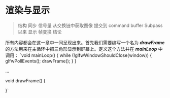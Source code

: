 # 渲染与显示
>结构
>同步
>信号量
>从交换链中获取图像
>提交到 command buffer
>Subpass以来
>显示
>帧变换
>结论

所有内容都会在这一章中一同呈现出来。首先我们需要编写一个名为 **_drawFrame_** 的方法用来在主循环中把三角形显示到屏幕上。定义这个方法并在 **_mainLoop_** 中调用：
`void mainLoop() {
    while (!glfwWindowShouldClose(window)) {
        glfwPollEvents();
        drawFrame();
    }
}

...

void drawFrame() {

}`
